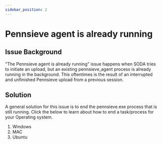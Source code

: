 ```yaml
---
sidebar_position: 2
---
```


# Pennsieve agent is already running

## Issue Background

"The Pennsieve agent is already running" issue happens when SODA tries to initiate an upload, but an existing pennsieve_agent process is already running in the background. This oftentimes is the result of an interrupted and unfinished Pennsieve upload from a previous session.

## Solution

A general solution for this issue is to end the pennsieve.exe process that is still running. Click the below to learn about how to end a task/process for your Operating system.

1. Windows
2. MAC
3. Ubuntu
